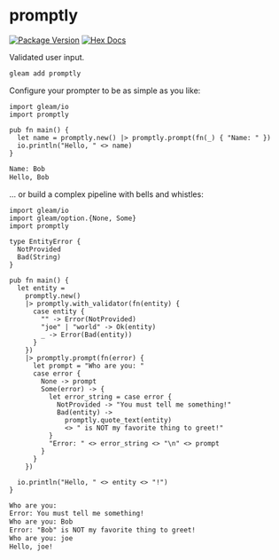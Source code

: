 # promptly

[![Package Version](https://img.shields.io/hexpm/v/promptly)](https://hex.pm/packages/promptly)
[![Hex Docs](https://img.shields.io/badge/hex-docs-ffaff3)](https://hexdocs.pm/promptly/)

Validated user input.

```sh
gleam add promptly
```

Configure your prompter to be as simple as you like:

```gleam
import gleam/io
import promptly

pub fn main() {
  let name = promptly.new() |> promptly.prompt(fn(_) { "Name: " })
  io.println("Hello, " <> name)
}
```

```txt
Name: Bob
Hello, Bob
```

... or build a complex pipeline with bells and whistles:

```gleam
import gleam/io
import gleam/option.{None, Some}
import promptly

type EntityError {
  NotProvided
  Bad(String)
}

pub fn main() {
  let entity =
    promptly.new()
    |> promptly.with_validator(fn(entity) {
      case entity {
        "" -> Error(NotProvided)
        "joe" | "world" -> Ok(entity)
        _ -> Error(Bad(entity))
      }
    })
    |> promptly.prompt(fn(error) {
      let prompt = "Who are you: "
      case error {
        None -> prompt
        Some(error) -> {
          let error_string = case error {
            NotProvided -> "You must tell me something!"
            Bad(entity) ->
              promptly.quote_text(entity)
              <> " is NOT my favorite thing to greet!"
          }
          "Error: " <> error_string <> "\n" <> prompt
        }
      }
    })

  io.println("Hello, " <> entity <> "!")
}
```

```txt
Who are you:
Error: You must tell me something!
Who are you: Bob
Error: "Bob" is NOT my favorite thing to greet!
Who are you: joe
Hello, joe!
```
